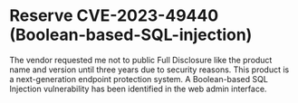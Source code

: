 # Reserve CVE-2023-49440 (Boolean-based-SQL-injection)

The vendor requested me not to public Full Disclosure like the product name and version until three years due to security reasons. This product is a next-generation endpoint protection system. A Boolean-based SQL Injection vulnerability has been identified in the web admin interface.

